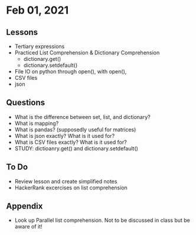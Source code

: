 # Feb 01, 2021

## Lessons
- Tertiary expressions
- Practiced List Comprehension & Dictionary Comprehension
	- dictionary.get()
	- dictionary.setdefault()
- File IO on python through open(), with open(),
- CSV files
- json

## Questions
- What is the difference between set, list, and dictionary?
- What is mapping?
- What is pandas? (supposedly useful for matrices)
- What is json exactly? What is it used for?
- What is CSV files exactly? What is it used for?
- STUDY: dictioanry.get() and dictionary.setdefault()

## To Do
- Review lesson and create simplified notes
- HackerRank excercises on list comprehension

## Appendix
- Look up Parallel list comprehension. Not to be discussed in class but be aware of it!
